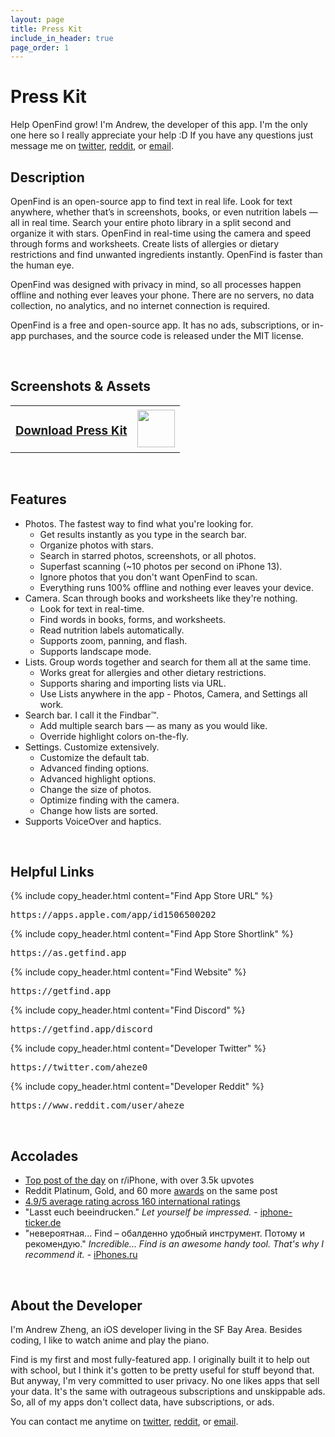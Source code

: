 ```yaml
---
layout: page
title: Press Kit
include_in_header: true
page_order: 1
---
```


# Press Kit
Help OpenFind grow! I'm Andrew, the developer of this app. I'm the only one here so I really appreciate your help :D If you have any questions just message me on [twitter](https://twitter.com/aheze0), [reddit](https://www.reddit.com/user/aheze), or [email](mailto:aheze@getfind.app).

<div>
<i class="iconTop fas fa-file-alt fa-stack-1x" style="position: relative; width: 40px; float: left; margin-top: -4px; margin-left: -8px; margin-right: 4px; font-size: 24px;"></i>

<h2>Description</h2>
</div>

OpenFind is an open-source app to find text in real life. Look for text anywhere, whether that’s in screenshots, books, or even nutrition labels — all in real time. Search your entire photo library in a split second and organize it with stars. OpenFind in real-time using the camera and speed through forms and worksheets. Create lists of allergies or dietary restrictions and find unwanted ingredients instantly. OpenFind is faster than the human eye.


OpenFind was designed with privacy in mind, so all processes happen offline and nothing ever leaves your phone. There are no servers, no data collection, no analytics, and no internet connection is required.


OpenFind is a free and open-source app. It has no ads, subscriptions, or in-app purchases, and the source code is released under the MIT license.


<br>

<div>
<i class="iconTop fas fa-images fa-stack-1x" style="position: relative; width: 40px; float: left; margin-top: -4px; margin-left: -8px; margin-right: 4px; font-size: 24px;"></i>

<h2>Screenshots & Assets</h2>
</div>

<table>
<tr>
<td>
<a href="{{ '/assets/press/Find-Press-Kit.zip' | relative_url }}"> <h3>Download Press Kit</h3></a>

</td>
<td>

<img src="{{ '/assets/press/pressKitAvatar.png' | relative_url }}" height="60">

</td>
</tr>
</table>

<br>

<div>
<i class="iconTop fas fa-magic fa-stack-1x" style="position: relative; width: 40px; float: left; margin-top: -4px; margin-left: -8px; margin-right: 4px; font-size: 24px;"></i>

<h2>Features</h2>
</div>

- Photos. The fastest way to find what you're looking for.
  - Get results instantly as you type in the search bar.
  - Organize photos with stars.
  - Search in starred photos, screenshots, or all photos.
  - Superfast scanning (~10 photos per second on iPhone 13).
  - Ignore photos that you don't want OpenFind to scan.
  - Everything runs 100% offline and nothing ever leaves your device.
- Camera. Scan through books and worksheets like they're nothing.
  - Look for text in real-time.
  - Find words in books, forms, and worksheets.
  - Read nutrition labels automatically.
  - Supports zoom, panning, and flash.
  - Supports landscape mode.
- Lists. Group words together and search for them all at the same time.
  - Works great for allergies and other dietary restrictions.
  - Supports sharing and importing lists via URL.
  - Use Lists anywhere in the app - Photos, Camera, and Settings all work.
- Search bar. I call it the Findbar™.
  - Add multiple search bars — as many as you would like.
  - Override highlight colors on-the-fly.
- Settings. Customize extensively.
  - Customize the default tab.
  - Advanced finding options.
  - Advanced highlight options.
  - Change the size of photos.
  - Optimize finding with the camera.
  - Change how lists are sorted.
- Supports VoiceOver and haptics.

<br>

<div>
<i class="iconTop fas fa-link fa-stack-1x" style="position: relative; width: 40px; float: left; margin-top: -4px; margin-left: -8px; margin-right: 4px; font-size: 24px;"></i>

<h2>Helpful Links</h2>
</div>



{% include copy_header.html content="Find App Store URL" %}
<pre class="link_block">
https://apps.apple.com/app/id1506500202
</pre>

{% include copy_header.html content="Find App Store Shortlink" %}
<pre class="link_block">
https://as.getfind.app
</pre>

{% include copy_header.html content="Find Website" %}
<pre class="link_block">
https://getfind.app
</pre>

{% include copy_header.html content="Find Discord" %}
<pre class="link_block">
https://getfind.app/discord
</pre>

{% include copy_header.html content="Developer Twitter" %}
<pre class="link_block">
https://twitter.com/aheze0
</pre>

{% include copy_header.html content="Developer Reddit" %}
<pre class="link_block">
https://www.reddit.com/user/aheze
</pre>




<br>

<div>
<i class="iconTop fas fa-trophy fa-stack-1x" style="position: relative; width: 40px; float: left; margin-top: -4px; margin-left: -8px; margin-right: 4px; font-size: 24px;"></i>

<h2>Accolades</h2>
</div>

- [Top post of the day](https://www.reddit.com/r/iphone/comments/maot5p/find_an_app_that_lets_you_do_commandf_but_in_the/) on r/iPhone, with over 3.5k upvotes
- Reddit Platinum, Gold, and 60 more [awards](https://www.reddithelp.com/hc/en-us/articles/360043034132) on the same post
- [4.9/5 average rating across 160 international ratings](https://sensortower.com/ios/US/john-zheng/app/find-command-f-for-camera/1506500202/review-history?selected_tab=reviews)
- "Lasst euch beeindrucken." *Let yourself be impressed.* - [iphone-ticker.de](https://www.iphone-ticker.de/geheimtipp-find-app-findet-woerter-mit-der-kamera-171960/)
- "невероятная... Find – обалденно удобный инструмент. Потому и рекомендую." *Incredible... Find is an awesome handy tool. That's why I recommend it.* - [iPhones.ru](https://www.iphones.ru/iNotes/nashyol-genialnoe-prilozhenie-find-nahodit-lyuboe-slovo-v-kadre-ili-fotke-za-sekundu-03-26-2021)


<br>

<div>
<i class="iconTop fas fa-user fa-stack-1x" style="position: relative; width: 40px; float: left; margin-top: -4px; margin-left: -8px; margin-right: 4px; font-size: 24px;"></i>

<h2>About the Developer</h2>
</div>

I'm Andrew Zheng, an iOS developer living in the SF Bay Area. Besides coding, I like to watch anime and play the piano.

Find is my first and most fully-featured app. I originally built it to help out with school, but I think it's gotten to be pretty useful for stuff beyond that. But anyway, I'm very committed to user privacy. No one likes apps that sell your data. It's the same with outrageous subscriptions and unskippable ads. So, all of my apps don't collect data, have subscriptions, or ads.

You can contact me anytime on [twitter](https://twitter.com/aheze0), [reddit](https://www.reddit.com/user/aheze), or [email](mailto:aheze@getfind.app).